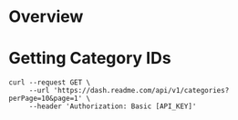 # Overview

# Getting Category IDs

```
curl --request GET \
     --url 'https://dash.readme.com/api/v1/categories?perPage=10&page=1' \
     --header 'Authorization: Basic [API_KEY]'
```